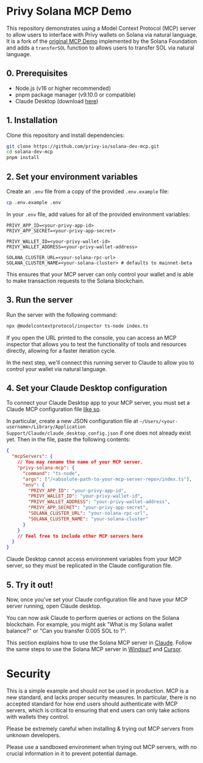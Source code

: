 # Privy Solana MCP Demo

This repository demonstrates using a Model Context Protocol (MCP) server to allow users to interface with Privy wallets on Solana via natural language. It is a fork of the [original MCP Demo](https://github.com/solana-foundation/solana-dev-mcp) implemented by the Solana Foundation and adds a `transferSOL` function to allows users to transfer SOL via natural language.

## 0. Prerequisites

- Node.js (v16 or higher recommended)
- pnpm package manager (v9.10.0 or compatible)
- Claude Desktop (download [here](https://claude.ai/download))

## 1. Installation

Clone this repository and install dependencies:

```bash
git clone https://github.com/privy-io/solana-dev-mcp.git
cd solana-dev-mcp
pnpm install
```

## 2. Set your environment variables

Create an `.env` file from a copy of the provided `.env.example` file:

```bash
cp .env.example .env
```

In your `.env` file, add values for all of the provided environment variables:

```
PRIVY_APP_ID=<your-privy-app-id>
PRIVY_APP_SECRET=<your-privy-app-secret>

PRIVY_WALLET_ID=<your-privy-wallet-id>
PRIVY_WALLET_ADDRESS=<your-privy-wallet-address>

SOLANA_CLUSTER_URL=<your-solana-rpc-url>
SOLANA_CLUSTER_NAME=<your-solana-cluster> # defaults to mainnet-beta
```

This ensures that your MCP server can only control your wallet and is able to make transaction requests to the Solana blockchain.

## 3. Run the server

Run the server with the following command:
```bash
npx @modelcontextprotocol/inspector ts-node index.ts
```

If you open the URL printed to the console, you can access an MCP inspector that allows you to test the functionality of tools and resources directly, allowing for a faster iteration cycle.

In the next step, we'll connect this running server to Claude to allow you to control your wallet via natural language.

## 4. Set your Claude Desktop configuration

To connect your Claude Desktop app to your MCP server, you must set a Claude MCP configuration file [like so](https://modelcontextprotocol.io/quickstart/user). 

In particular, create a new JSON configuration file at `~/Users/<your-username>/Library/Application Support/Claude/claude_desktop_config.json` if one does not already exist yet. Then in the file, paste the following contents:

```json
{
  "mcpServers": {
    // You may rename the name of your MCP server.
    "privy-solana-mcp": {
      "command": "ts-node",
      "args": ["/<absolute-path-to-your-mcp-server-repo>/index.ts"],
      "env": {
        "PRIVY_APP_ID": "your-privy-app-id",
        "PRIVY_WALLET_ID": "your-privy-wallet-id",
        "PRIVY_WALLET_ADDRESS": "your-privy-wallet-address",
        "PRIVY_APP_SECRET": "your-privy-app-secret",
        "SOLANA_CLUSTER_URL": "your-solana-rpc-url",
        "SOLANA_CLUSTER_NAME": "your-solana-cluster"
      }
    }
    // Feel free to include other MCP servers here
  }
}
```

Claude Desktop cannot access environment variables from your MCP server, so they must be replicated in the Claude configuration file.

## 5. Try it out!

Now, once you've set your Claude configuration file and have your MCP server running, open Claude desktop. 

You can now ask Claude to perform queries or actions on the Solana blockchain. For example, you might ask "What is my Solana wallet balance?" or "Can you transfer 0.005 SOL to <insert-address>?".

This section explains how to use the Solana MCP server in [Claude](https://modelcontextprotocol.io/quickstart/user).
Follow the same steps to use the Solana MCP server in [Windsurf](https://docs.codeium.com/windsurf/mcp) and [Cursor](https://docs.cursor.com/context/model-context-protocol).

# Security

This is a simple example and should not be used in production. MCP is a new standard, and lacks proper security measures. In particular, there is no accepted standard for how end users should authenticate with MCP servers, which is critical to ensuring that end users can only take actions with wallets they control. 

Please be extremely careful when installing & trying out MCP servers from unknown developers.

Please use a sandboxed environment when trying out MCP servers, with no crucial information in it to prevent potential damage.
